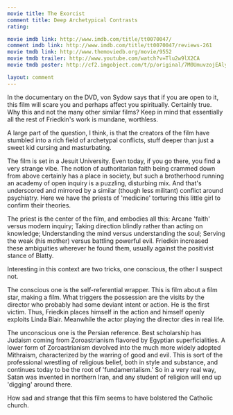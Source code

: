 ```yaml
---
movie title: The Exorcist
comment title: Deep Archetypical Contrasts
rating: 

movie imdb link: http://www.imdb.com/title/tt0070047/
comment imdb link: http://www.imdb.com/title/tt0070047/reviews-261
movie tmdb link: http://www.themoviedb.org/movie/9552
movie tmdb trailer: http://www.youtube.com/watch?v=Tlu2w9lX2CA
movie tmdb poster: http://cf2.imgobject.com/t/p/original/7M0UmuvzojEAlyAtBnfvgjrDLtt.jpg

layout: comment
---
```


In the documentary on the DVD, von Sydow says that if you are open to it, this film will scare you and perhaps affect you spiritually. Certainly true. Why this and not the many other similar films? Keep in mind that essentially all the rest of Friedkin's work is mundane, worthless.

A large part of the question, I think, is that the creators of the film have stumbled into a rich field of archetypal conflicts, stuff deeper than just a sweet kid cursing and masturbating.

The film is set in a Jesuit University. Even today, if you go there, you find a very strange vibe. The notion of authoritarian faith being crammed down from above certainly has a place in society, but such a brotherhood running an academy of open inquiry is a puzzling, disturbing mix. And that's underscored and mirrored by a similar (though less militant) conflict around psychiatry. Here we have the priests of 'medicine' torturing this little girl to confirm their theories.

The priest is the center of the film, and embodies all this: Arcane 'faith' versus modern inquiry; Taking direction blindly rather than acting on knowledge; Understanding the mind versus understanding the soul; Serving the weak (his mother) versus battling powerful evil. Friedkin increased these ambiguities wherever he found them, usually against the positivist stance of Blatty.

Interesting in this context are two tricks, one conscious, the other I suspect not.

The conscious one is the self-referential wrapper. This is film about a film star, making a film. What triggers the possession are the visits by the director who probably had some deviant intent or action. He is the first victim. Thus, Friedkin places himself in the action and himself openly exploits Linda Blair. Meanwhile the actor playing the director dies in real life.

The unconscious one is the Persian reference. Best scholarship has Judaism coming from Zoroastrianism flavored by Egyptian superficialities. A lower form of Zoroastrianism devolved into the much more widely adopted Mithraism, characterized by the warring of good and evil. This is sort of the professional wrestling of religious belief, both in style and substance, and continues today to be the root of 'fundamentalism.' So in a very real way, Satan was invented in northern Iran, and any student of religion will end up 'digging' around there.

How sad and strange that this film seems to have bolstered the Catholic church.